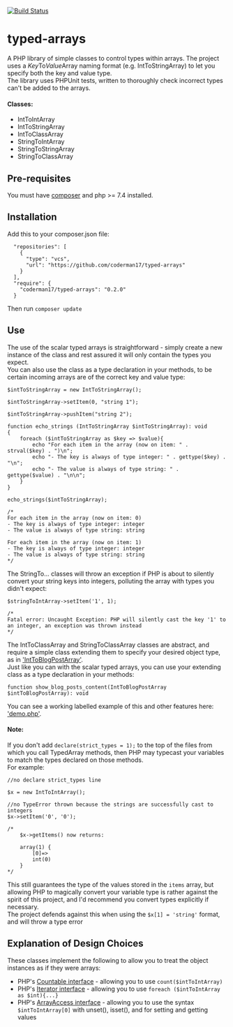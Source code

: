 [![Build Status](https://travis-ci.com/coderman17/typed-arrays.svg?branch=master)](https://travis-ci.com/coderman17/typed-arrays)
# typed-arrays
A PHP library of simple classes to control types within arrays. The project uses a *Key*To*Value*Array naming format (e.g. IntToStringArray) to let you specify both the key and value type.  
The library uses PHPUnit tests, written to thoroughly check incorrect types can't be added to the arrays.

#### Classes:
- IntToIntArray
- IntToStringArray
- IntToClassArray
- StringToIntArray
- StringToStringArray
- StringToClassArray

## Pre-requisites
You must have [composer](https://getcomposer.org/download/) and php >= 7.4 installed.
## Installation
Add this to your composer.json file:
```
  "repositories": [
    {
      "type": "vcs",
      "url": "https://github.com/coderman17/typed-arrays"
    }
  ],
  "require": {
    "coderman17/typed-arrays": "0.2.0"
  }
```
Then run `composer update`
## Use
The use of the scalar typed arrays is straightforward - simply create a new instance of the class and rest assured it
will only contain the types you expect.  
You can also use the class as a type declaration in your methods, to be certain incoming arrays are of
the correct key and value type:
```
$intToStringArray = new IntToStringArray();

$intToStringArray->setItem(0, "string 1");

$intToStringArray->pushItem("string 2");

function echo_strings (IntToStringArray $intToStringArray): void
{
    foreach ($intToStringArray as $key => $value){
        echo "For each item in the array (now on item: " . strval($key) . ")\n";
        echo "- The key is always of type integer: " . gettype($key) . "\n";
        echo "- The value is always of type string: " . gettype($value) . "\n\n";
    }
}

echo_strings($intToStringArray);

/*
For each item in the array (now on item: 0)
- The key is always of type integer: integer
- The value is always of type string: string

For each item in the array (now on item: 1)
- The key is always of type integer: integer
- The value is always of type string: string
*/
```
The StringTo... classes will throw an exception if PHP is about to silently convert your string keys into integers,
polluting the array with types you didn't expect:
```
$stringToIntArray->setItem('1', 1);

/*
Fatal error: Uncaught Exception: PHP will silently cast the key '1' to an integer, an exception was thrown instead
*/
```
The IntToClassArray and StringToClassArray classes are abstract, and require a simple class extending them to specify your desired object type,
as in ['IntToBlogPostArray'](https://github.com/coderman17/typed-arrays/blob/master/src/Demo/IntToBlogPostArray.php).  
Just like you can with the scalar typed arrays, you can use your extending class as a type declaration in your methods:
```
function show_blog_posts_content(IntToBlogPostArray $intToBlogPostArray): void
```  
You can see a working labelled example of this and other features here: ['demo.php'](https://github.com/coderman17/typed-arrays/blob/master/demo.php).
 


#### Note:
If you don't add `declare(strict_types = 1);` to the top of the files from which you call TypedArray methods, then PHP
may typecast your variables to match the types declared on those methods.  
For example:
```
//no declare strict_types line

$x = new IntToIntArray();

//no TypeError thrown because the strings are successfully cast to integers
$x->setItem('0', '0');

/*
    $x->getItems() now returns:

    array(1) {
        [0]=>
        int(0)
    }
*/
```
This still guarantees the type of the values stored in the `items` array,
but allowing PHP to magically convert your variable type is rather against the spirit of this project, and I'd recommend you convert types explicitly if necessary.  
The project defends against this when using the `$x[1] = 'string'` format, and will throw a type error
## Explanation of Design Choices
These classes implement the following to allow you to treat the object instances as if they were arrays:
* PHP's [Countable interface](https://www.php.net/manual/en/class.countable) - allowing you to use `count($intToIntArray)`
* PHP's [Iterator interface](https://www.php.net/manual/en/class.iterator.php) - allowing you to use `foreach ($intToIntArray as $int){...}`
* PHP's [ArrayAccess interface](https://www.php.net/manual/en/class.arrayaccess.php) - allowing you to use the syntax `$intToIntArray[0]` with unset(), isset(), and for setting and getting values
